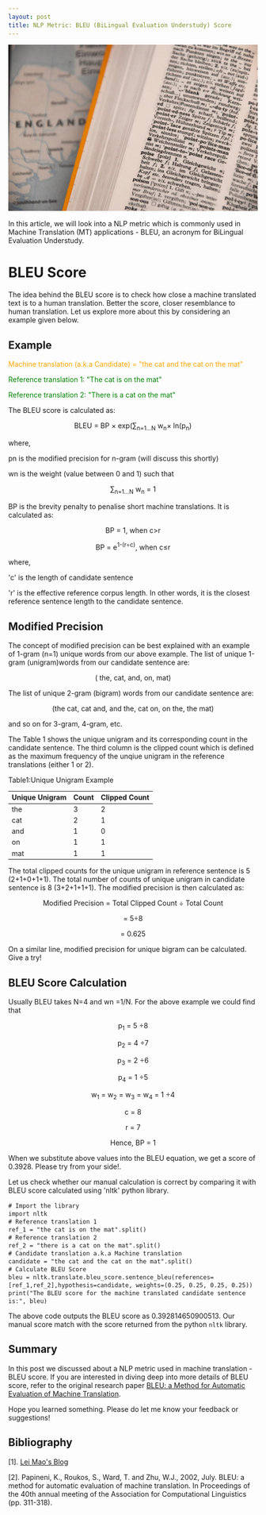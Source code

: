 ```yaml
---
layout: post
title: NLP Metric: BLEU (BiLingual Evaluation Understudy) Score
---
```


![Photo by Waldemar Brandt on Unsplash](../images/BLEU/waldemar-brandt-U3Ptj3jafX8-unsplash.jpg "Photo by Waldemar Brandt on Unsplash")

In this article, we will look into a NLP metric which is commonly used in Machine Translation (MT) applications - BLEU, an acronym for BiLingual Evaluation Understudy. 

# BLEU Score

The idea behind the BLEU score is to check how close a machine translated text is to a human translation. Better the score, closer resemblance to human translation. Let us explore more about this by considering an example given below.

## Example

<span style="color:orange">Machine translation (a.k.a Candidate) = "the cat and the cat on the mat"</span>

<span style="color:green">Reference translation 1: "The cat is on the mat"</span>

<span style="color:green">Reference translation 2: "There is a cat on the mat"</span>

The BLEU score is calculated as:

<p align="center">BLEU = BP &times; exp(&sum;<sub>n=1...N</sub> w<sub>n</sub>&times; ln(p<sub>n</sub>)</p>

where,

pn is the modified precision for n-gram (will discuss this shortly)

wn is the weight (value between 0 and 1) such that 

<p align="center">&sum;<sub>n=1...N</sub> w<sub>n</sub> = 1</p>

BP is the brevity penalty to penalise short machine translations. It is calculated as:

<p align="center">BP = 1, when c&gt;r</p>
<p align="center">BP = e<sup>1-(r&divide;c)</sup>, when c&le;r</p>

where,

'c' is the length of candidate sentence

'r' is the effective reference corpus length. In other words, it is the closest reference sentence length to the candidate sentence.

## Modified Precision

The concept of modified precision can be best explained with an example of 1-gram (n=1) unique words from our above example. The list of unique 1-gram (unigram)words from our candidate sentence are:

<p align="center"> ( the, cat, and, on, mat)</p>

The list of unique 2-gram (bigram) words from our candidate sentence are:

<p align="center">(the cat, cat and, and the, cat on, on the, the mat)</p>

and so on for 3-gram, 4-gram, etc.

The Table 1 shows the unique unigram and its corresponding count in the candidate sentence. The third column is the clipped count which is defined as the maximum frequency of the unqiue unigram in the reference translations (either 1 or 2).

Table1:Unique Unigram Example

|Unique Unigram|Count|Clipped Count|
|--------------|-----|-------------|
|the           | 3   |    2        |
|cat           | 2   |    1        |
|and           | 1   |    0        |
|on            | 1   |    1        |
|mat           | 1   |    1        |

The total clipped counts for the unique unigram in reference sentence is 5 (2+1+0+1+1). The total number of counts of unique unigram in candidate sentence is 8 (3+2+1+1+1). The modified precision is then calculated as:

<p align="center">Modified Precision = Total Clipped Count &divide; Total Count</p>
<p align="center">= 5&divide;8</p>
<p align="center">= 0.625</p>

On a similar line, modified precision for unique bigram can be calculated. Give a try!

## BLEU Score Calculation

Usually BLEU takes N=4 and wn =1/N. For the above example we could find that

<p align="center">p<sub>1</sub> = 5 &divide;8</p>
<p align="center">p<sub>2</sub> = 4 &divide;7</p>
<p align="center">p<sub>3</sub> = 2 &divide;6</p>
<p align="center">p<sub>4</sub> = 1 &divide;5</p>
<p align="center">w<sub>1</sub> = w<sub>2</sub> = w<sub>3</sub> = w<sub>4</sub> = 1 &divide;4</p>
<p align="center">c = 8</p>
<p align="center">r = 7</p>
<p align="center">Hence, BP = 1</p>

When we substitute above values into the BLEU equation, we get a score of 0.3928. Please try from your side!.

Let us check whether our manual calculation is correct by comparing it with BLEU score calculated using 'nltk' python library.

    # Import the library
    import nltk
    # Reference translation 1
    ref_1 = "the cat is on the mat".split()
    # Reference translation 2
    ref_2 = "there is a cat on the mat".split()
    # Candidate translation a.k.a Machine translation
    candidate = "the cat and the cat on the mat".split()
    # Calculate BLEU Score
    bleu = nltk.translate.bleu_score.sentence_bleu(references=[ref_1,ref_2],hypothesis=candidate, weights=(0.25, 0.25, 0.25, 0.25))
    print("The BLEU score for the machine translated candidate sentence is:", bleu)


The above code outputs the BLEU score as 0.392814650900513. Our manual score match with the score returned from the python `nltk` library.

## Summary

In this post we discussed about a NLP metric used in machine translation - BLEU score. If you are interested in diving deep into more details of BLEU score, refer to the original research paper [BLEU: a Method for Automatic Evaluation of Machine Translation](https://www.aclweb.org/anthology/P02-1040.pdf).

Hope you learned something. Please do let me know your feedback or suggestions!

## Bibliography
[1]. [Lei Mao's Blog](https://leimao.github.io/blog/BLEU-Score/)

[2]. Papineni, K., Roukos, S., Ward, T. and Zhu, W.J., 2002, July. BLEU: a method for automatic evaluation of machine translation. In Proceedings of the 40th annual meeting of the Association for Computational Linguistics (pp. 311-318).

